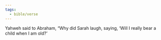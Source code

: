 ```yaml
---
tags:
  - bible/verse
---
```

Yahweh said to Abraham, “Why did Sarah laugh, saying, ‘Will I really bear a child when I am old?’